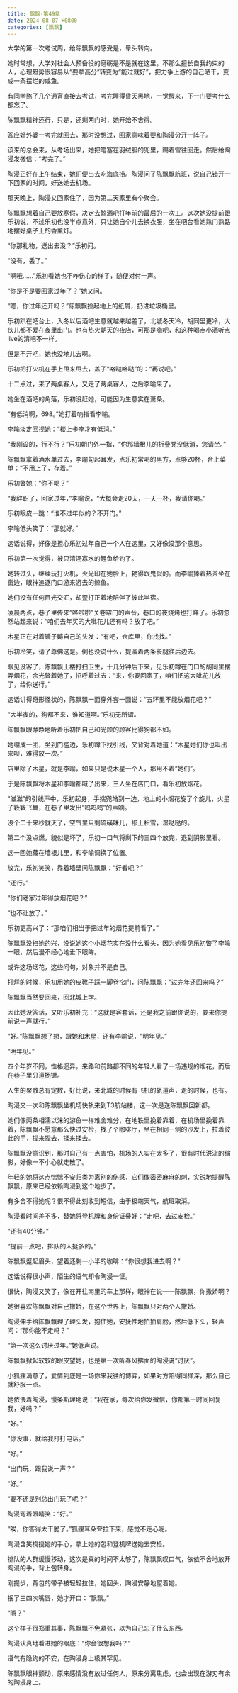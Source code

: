 ```yaml
---
title: 飘飘-第49章
date: 2024-08-07 +0800
categories: [飘飘]
---
```


大学的第一次考试周，给陈飘飘的感受是，晕头转向。

她时常想，大学对社会人预备役的磨砺是不是就在这里。不那么擅长自我约束的人，心理趋势很容易从“要拿高分”转变为“能过就好”，把力争上游的自己晒干，变成一条摆烂的咸鱼。

有同学熬了几个通宵直接去考试，考完睡得昏天黑地，一觉醒来，下一门要考什么都忘了。

陈飘飘精神还行，只是，还剩两门时，她开始不舍得。

答应好外婆一考完就回去，那时没想过，回家意味着要和陶浸分开一阵子。

该来的总会来，从考场出来，她把笔塞在羽绒服的兜里，踢着雪往回走。然后给陶浸发微信：“考完了。”

陶浸正好在上午结束，她们便出去吃海底捞。陶浸问了陈飘飘航班，说自己错开一下回家的时间，好送她去机场。

那天晚上，陶浸又回家住了，因为第二天家里有个聚会。

陈飘飘想着自己要放寒假，决定去鲸酒吧打年前的最后的一次工。这次她没提前跟乐初说，不过乐初也没半点意外，只让她自个儿去换衣服，坐在吧台看她熟门熟路地摆好桌子上的香薰灯。

“你那礼物，送出去没？”乐初问。

“没有，丢了。”

“啊哦……”乐初看她也不咋伤心的样子，随便对付一声。

“你是不是要回家过年了？”她又问。

“嗯，你过年还开吗？”陈飘飘捡起地上的纸屑，扔进垃圾桶里。

乐初趴在吧台上，入冬以后酒吧生意就越来越差了，北城冬天冷，胡同里更冷，大伙儿都不爱在夜里出门。也有热火朝天的夜店，可那是嗨吧，和这种喝点小酒听点live的清吧不一样。

但是不开吧，她也没地儿去啊。

乐初把打火机在手上甩来甩去，盖子“咯哒咯哒”的：“再说吧。”

十二点过，来了两桌客人，又走了两桌客人，之后李喻来了。

她坐在酒吧的角落，乐初没赶她，可能因为生意实在萧条。

“有低消啊，698。”她打着响指看李喻。

李喻淡定回视她：“楼上卡座才有低消。”

“我刚设的，行不行？”乐初朝门外一指，“你那墙根儿的折叠凳没低消，您请坐。”

陈飘飘拿着酒水单过去，李喻勾起耳发，点乐初常喝的黑方，点够20杯，合上菜单：“不用上了，存着。”

乐初瞥她：“你不喝？”

“我辞职了，回家过年，”李喻说，“大概会走20天，一天一杯，我请你喝。”

乐初眼皮一跳：“谁不过年似的？不开门。”

李喻低头笑了：“那就好。”

这话说得，好像是担心乐初过年自己一个人在这里，又好像没那个意思。

乐初第一次觉得，被只清汤寡水的鲤鱼给钓了。

她转过头，继续玩打火机，火光印在她脸上，艳得跟鬼似的。而李喻捧着热茶坐在窗边，眼神追逐门口游来游去的鲸鱼。

她们没有任何目光交汇，却歪打正着地陪伴了彼此半宿。

凌晨两点，巷子里传来“哗啦啦”关卷帘门的声音，巷口的夜烧烤也打烊了。乐初忽然站起来说：“咱们去年买的大呲花儿还有吗？放了吧。”

木星正在对着镜子薅自己的头发：“有吧，仓库里，你找找。”

乐初冷笑，请了尊佛这是。倒也没说什么，提溜着两条长腿往后边去。

眼见没客了，陈飘飘上楼打扫卫生，十几分钟后下来，见乐初蹲在门口的胡同里摆弄烟花，余光瞥着她了，招呼着过去：“来，你要回家了，咱们把这大呲花儿放了，给你送行。”

这话讲得奇形怪状的，陈飘飘一面穿外套一面说：“五环里不能放烟花吧？”

“大半夜的，狗都不来，谁知道啊。”乐初无所谓。

陈飘飘眼睁睁地听着乐初把自己和光顾的顾客比得狗都不如。

她缩成一团，坐到门槛边，乐初蹲下找引线，又背对着她道：“木星她们你也叫出来呗，难得放一次。”

店里除了木星，就是李喻，如果只是说木星一个人，那用不着“她们”。

于是陈飘飘将木星和李喻都喊了出来，三人坐在店门口，看乐初放烟花。

“滋滋”的引线声中，乐初起身，手揣兜站到一边，地上的小烟花旋了个旋儿，火星子簌簌飞舞，在巷子里发出“呜呜呜”的声响。

没个二十来秒就灭了，空气里只剩硫磺味儿，掺上积雪，湿哒哒的。

第二个没点燃，貌似是坏了，乐初一口气将剩下的三四个放完，退到阴影里看。

这一回她藏在墙根儿里，和李喻调换了位置。

放完，乐初笑笑，靠着墙壁问陈飘飘：“好看吧？”

“还行。”

“你们老家过年得放烟花吧？”

“也不让放了。”

乐初更高兴了：“那咱们相当于把过年的烟花提前看了。”

陈飘飘没扫她的兴，没说她这个小烟花实在没什么看头，因为她看见乐初瞥了李喻一眼，然后漫不经心地垂下眼眸。

或许这场烟花，这些问句，对象并不是自己。

打烊的时候，乐初用她的皮靴子踩一脚卷帘门，问陈飘飘：“过完年还回来吗？”

陈飘飘当然要回来，回北城上学。

因此她没答话，又听乐初补充：“这就是客套话，还是我之前跟你说的，要来你提前说一声就行。”

“好。”陈飘飘想了想，跟她和木星，还有李喻说，“明年见。”

“明年见。”

四个年岁不同，性格迥异，来路和前路都不同的年轻人看了一场违规的烟花，而后在巷子里分道扬镳。

人生的聚散总有定数，好比说，来北城的时候有飞机的轨道声，走的时候，也有。

陶浸又一次和陈飘飘坐机场快轨来到T3航站楼，这一次是送陈飘飘回新都。

她们像两条相濡以沫的游鱼一样难舍难分，在地铁里挽着靠着，在机场里挽着靠着，陈飘飘不愿意那么快过安检，找了个咖啡厅，坐在相同一侧的沙发上，拉着彼此的手，捏来捏去，揉来揉去。

陈飘飘没意识到，那时自己有一点害怕，机场的人实在太多了，很有时代洪流的缩影，好像一不小心就走散了。

年轻的她将这点惴惴不安归类为离别的伤感，它们像密密麻麻的刺，尖锐地提醒陈飘飘，原来已经依赖陶浸到这个地步了。

有多舍不得她呢？恨不得此刻收到短信，由于极端天气，航班取消。

陶浸看时间差不多，替她将登机牌和身份证叠好：“走吧，去过安检。”

“还有40分钟。”

“提前一点吧，排队的人挺多的。”

陈飘飘蹙起眉头，望着还剩一小半的咖啡：“你很想我进去啊？”

这话说得很小声，陌生的语气却令陶浸一怔。

很快，陶浸又笑了，像在开往南里的车上那样，眼神在说——陈飘飘，你撒娇啊？

她很喜欢陈飘飘对自己撒娇，在这个世界上，陈飘飘只对两个人撒娇。

陶浸伸手给陈飘飘理了理头发，抱住她，安抚性地拍拍肩膀，然后低下头，轻声问：“那你能不走吗？”

“第一次这么讨厌过年。”她低声说。

陈飘飘掀起软软的眼皮望她，也是第一次听春风拂面的陶浸说“讨厌”。

小狐狸满意了，爱情到底是一场你来我往的博弈，如果对方陷得同样深，那么自己就舒服一点。

她依偎着陶浸，慢条斯理地说：“我在家，每次给你发微信，你都第一时间回复我，好吗？”

“好。”

“你没事，就给我打打电话。”

“好。”

“出门玩，跟我说一声？”

“好。”

“要不还是别总出门玩了呢？”

陶浸弯着眼睛笑：“好。”

“唉，你答得太干脆了。”狐狸耳朵耷拉下来，感觉不走心呢。

陶浸含笑挠挠她的手心，拿上她的包和登机牌送她去安检。

排队的人群缓慢移动，这次是真的时间不太够了，陈飘飘叹口气，依依不舍地放开陶浸的手，背上包转身。

刚提步，背包的带子被轻轻拉住，她回头，陶浸安静地望着她。

抿了三四次嘴唇，她才开口：“飘飘。”

“嗯？”

这个样子很郑重其事，陈飘飘不免紧张，以为自己忘了什么东西。

陶浸认真地看进她的眼底：“你会很想我吗？”

语气有隐约的不安，在陶浸身上极其罕见。

陈飘飘眼神颤动，原来感情没有放过任何人，原来分离焦虑，也会出现在游刃有余的陶浸身上。

